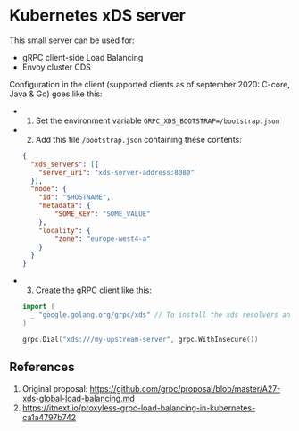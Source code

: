 # Kubernetes xDS server
This small server can be used for:
- gRPC client-side Load Balancing
- Envoy cluster CDS

Configuration in the client (supported clients as of september 2020: C-core, Java & Go) goes like this:

- 1. Set the environment variable `GRPC_XDS_BOOTSTRAP=/bootstrap.json`
- 2. Add this file `/bootstrap.json` containing these contents:
     
    ```json
    {
      "xds_servers": [{
        "server_uri": "xds-server-address:8080"
      }],
      "node": {
        "id": "$HOSTNAME",
        "metadata": {
            "SOME_KEY": "SOME_VALUE"
        },
        "locality": {
            "zone": "europe-west4-a"
        }
      }
    } 
    ```
- 3. Create the gRPC client like this:
    ```go
    import (
      _ "google.golang.org/grpc/xds" // To install the xds resolvers and balancers.
    )
  
    grpc.Dial("xds:///my-upstream-server", grpc.WithInsecure())
    ```

## References
1. Original proposal: https://github.com/grpc/proposal/blob/master/A27-xds-global-load-balancing.md
2. https://itnext.io/proxyless-grpc-load-balancing-in-kubernetes-ca1a4797b742
